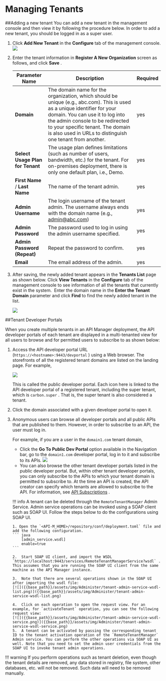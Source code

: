 # Managing Tenants


##Adding a new tenant
You can add a new tenant in the management console and then view it by following the procedure below. In order to add a new tenant, you should be logged in as a super user.

1.  Click **Add New Tenant** in the **Configure** tab of the management console.
    ![]({{base_path}}/assets/img/Administer/configure-tenants.png)
    
2.  Enter the tenant information in **Register A New Organization** screen as follows, and click **Save** .

    | Parameter Name                   | Description                                                                                                                                                                                                                                                                                       |    Required    |
    |----------------------------------|----------------------------------------|-----------------------------------------------------------------------------------------------------------------------------------------------------------------------------------------------------------------------------------------------------------|
    | **Domain**                       | The domain name for the organization, which should be unique (e.g., abc.com). This is used as a unique identifier for your domain. You can use it to log into the admin console to be redirected to your specific tenant. The domain is also used in URLs to distinguish one tenant from another. |    yes|
    | **Select Usage Plan for Tenant** | The usage plan defines limitations (such as number of users, bandwidth, etc.) for the tenant. For on-premises deployment, there is only one default plan, i.e., Demo.        |  yes                                                                                                                 |
       | **First Name** / **Last Name**   | The name of the tenant admin.                                                                                                                                                                                                                                                                     | yes|
       | **Admin Username**               | The login username of the tenant admin. The username always ends with the domain name (e.g., admin@abc.com)                                                                                                                                                                                       |yes|
       | **Admin Password**               | The password used to log in using the admin username specified.                                                                                                                                                                                                                                   |yes|
       | **Admin Password (Repeat)**      | Repeat the password to confirm.                                                                                                                                                                                                                                                                   |yes|
       | **Email**                        | The email address of the admin.                                                                                                                                                                                                                                                                   |yes|    


3.  After saving, the newly added tenant appears in the **Tenants List** page as shown below. Click **View Tenants** in the **Configure** tab of the management console to see information of all the tenants that currently exist in the system.  Enter the domain name in the **Enter the Tenant Domain** parameter and click **Find** to find the newly added tenant in the list.

    [![]({{base_path}}/assets/img/Administer/tenant-list.png)]({{base_path}}/assets/img/Administer/tenant-list.png)
    
##Tenant Developer Portals

When you create multiple tenants in an API Manager deployment, the API developer portals of each tenant are displayed in a multi-tenanted view for all users to browse and for permitted users to subscribe to as shown below:

1.  Access the API developer portal URL (`https://<hostname>:9443/devportal` ) using a Web browser. The storefronts of all the registered tenant domains are listed on the landing page. For example,

    [![]({{base_path}}/assets/img/Administer/tenant-developer-portals.png)]({{base_path}}/assets/img/Administer/tenant-developer-portals.png)
    
     This is called the public developer portal. Each icon here is linked to the API developer portal of a registered tenant, including the super tenant, which is `carbon.super` . That is, the super tenant is also considered a tenant.

2.  Click the domain associated with a given developer portal to open it.

3.  Anonymous users can browse all developer portals and all public APIs that are published to them. However, in order to subscribe to an API, the user must log in.

    For example, if you are a user in the `domain1.com` tenant domain,

    -   Click the **Go To Public Dev Portal** option available in the Navigation bar, go to the `domain1.com` developer portal, log in to it and subscribe to its APIs.
    [![]({{base_path}}/assets/img/Administer/tenant-naviagtion-bar.png)]({{base_path}}/assets/img/Administer/tenant-naviagtion-bar.png)
    -   You can also browse the other tenant developer portals listed in the public developer portal. But, within other tenant developer portals, you can only subscribe to the APIs to which your tenant domain is permitted to subscribe to. At the time an API is created, the API creator can specify which tenants are allowed to subscribe to the API. For information, see [API Subscriptions]({{base_path}}/Learn/ConsumeAPI/ManageSubscription/subscribe-to-an-api.md) .

    !!! info
        A tenant can be deleted through the `RemoteTenantManager` Admin Service. Admin service operations can be invoked using a SOAP client such as SOAP UI. Follow the steps below to do the configurations using SOAP UI.

        1. Open the `<API-M_HOME>/repository/conf/deployment.toml` file and add the following configuration.
        ``` java
            [admin_service.wsdl]
            enable=true
        ```
        
        2.  Start SOAP UI client, and import the WSDL `https://localhost:9443/services/RemoteTenantManagerService?wsdl` . This assumes that you are running the SOAP UI client from the same machine as the API Manager instance.

        3.  Note that there are several operations shown in the SOAP UI after importing the wsdl file:
        [![]({{base_path}}/assets/img/Administer/tenant-admin-service-wsdl-list.png)]({{base_path}}/assets/img/Administer/tenant-admin-service-wsdl-list.png)
            
        4.  Click on each operation to open the request view. For an example, for `activateTenant` operation, you can see the following request view:
        [![]({{base_path}}/assets/img/Administer/tenant-admin-service-wsdl-service.png)]({{base_path}}/assets/img/Administer/tenant-admin-service-wsdl-service.png)
        5.  A tenant can be activated by passing the corresponding tenant ID to the tenant activation operation of the `RemoteTenantManager` Admin service. You can perform the other operations via SOAP UI as well. Note that you need to set the admin user credentials from the SOAP UI to invoke tenant admin operations.

!!! warning
    If you perform operations such as tenant deletion, even though the tenant details are removed, any data stored in registry, file system, other databases, etc. will not be removed. Such data will need to be removed manually.


